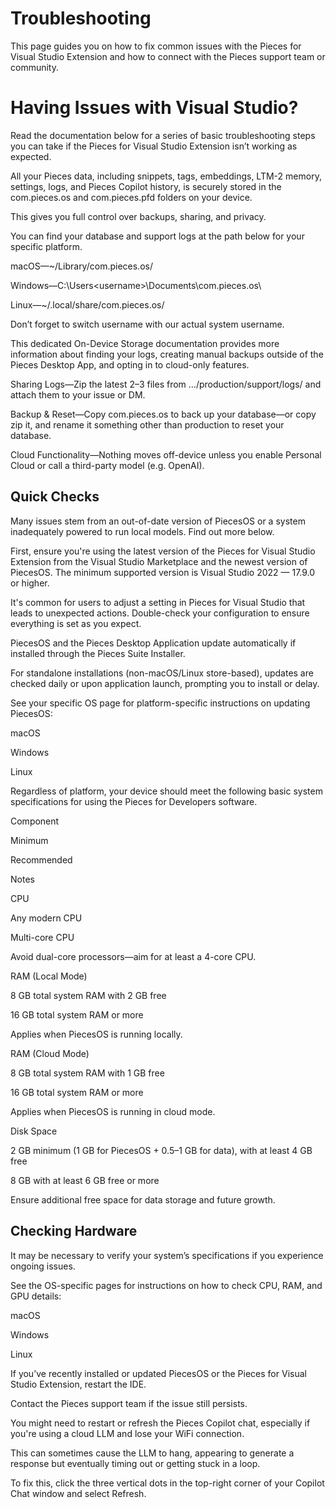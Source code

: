 # Troubleshooting

This page guides you on how to fix common issues with the Pieces for Visual Studio Extension and how to connect with the Pieces support team or community.

# Having Issues with Visual Studio?

Read the documentation below for a series of basic troubleshooting steps you can take if the Pieces for Visual Studio Extension isn’t working as expected.

All your Pieces data, including snippets, tags, embeddings, LTM-2 memory, settings, logs, and Pieces Copilot history, is securely stored in the com.pieces.os and com.pieces.pfd folders on your device.

This gives you full control over backups, sharing, and privacy.



You can find your database and support logs at the path below for your specific platform.

macOS—~/Library/com.pieces.os/

Windows—C:\Users\<username>\Documents\com.pieces.os\

Linux—~/.local/share/com.pieces.os/

Don’t forget to switch username with our actual system username.

This dedicated On-Device Storage documentation provides more information about finding your logs, creating manual backups outside of the Pieces Desktop App, and opting in to cloud-only features.

Sharing Logs—Zip the latest 2–3 files from …/production/support/logs/ and attach them to your issue or DM.

Backup & Reset—Copy com.pieces.os to back up your database—or copy zip it, and rename it something other than production to reset your database.

Cloud Functionality—Nothing moves off-device unless you enable Personal Cloud or call a third-party model (e.g. OpenAI).

## Quick Checks

Many issues stem from an out-of-date version of PiecesOS or a system inadequately powered to run local models. Find out more below.

First, ensure you're using the latest version of the Pieces for Visual Studio Extension from the Visual Studio Marketplace and the newest version of PiecesOS. The minimum supported version is Visual Studio 2022 — 17.9.0 or higher.

It's common for users to adjust a setting in Pieces for Visual Studio that leads to unexpected actions. Double-check your configuration to ensure everything is set as you expect.

PiecesOS and the Pieces Desktop Application update automatically if installed through the Pieces Suite Installer.

For standalone installations (non-macOS/Linux store-based), updates are checked daily or upon application launch, prompting you to install or delay.

See your specific OS page for platform-specific instructions on updating PiecesOS:

macOS

Windows

Linux

Regardless of platform, your device should meet the following basic system specifications for using the Pieces for Developers software.

Component

Minimum

Recommended

Notes

CPU

Any modern CPU

Multi-core CPU

Avoid dual-core processors—aim for at least a 4-core CPU.

RAM (Local Mode)

8 GB total system RAM with 2 GB free

16 GB total system RAM or more

Applies when PiecesOS is running locally.

RAM (Cloud Mode)

8 GB total system RAM with 1 GB free

16 GB total system RAM or more

Applies when PiecesOS is running in cloud mode.

Disk Space

2 GB minimum (1 GB for PiecesOS + 0.5–1 GB for data), with at least 4 GB free

8 GB with at least 6 GB free or more

Ensure additional free space for data storage and future growth.

## Checking Hardware

It may be necessary to verify your system’s specifications if you experience ongoing issues.

See the OS-specific pages for instructions on how to check CPU, RAM, and GPU details:

macOS

Windows

Linux

If you’ve recently installed or updated PiecesOS or the Pieces for Visual Studio Extension, restart the IDE.

Contact the Pieces support team if the issue still persists.

You might need to restart or refresh the Pieces Copilot chat, especially if you're using a cloud LLM and lose your WiFi connection.

This can sometimes cause the LLM to hang, appearing to generate a response but eventually timing out or getting stuck in a loop.

To fix this, click the three vertical dots in the top-right corner of your Copilot Chat window and select Refresh.

